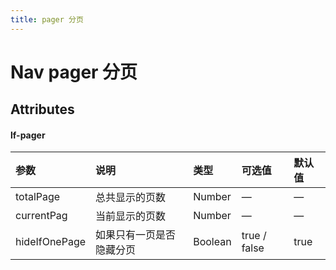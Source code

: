 ```yaml
---
title: pager 分页
---
```


# Nav pager 分页


<ClientOnly>
<pager-demo-1></pager-demo-1>
</ClientOnly>

## Attributes

#### lf-pager
| 参数          | 说明          |   类型  | 可选值  | 默认值  |
| :------------- |:-------------|:-------|:-------|:-------|
| totalPage        | 总共显示的页数  | Number |   —  |   —  |
| currentPag | 当前显示的页数  |  Number |  — | — |
| hideIfOnePage | 如果只有一页是否隐藏分页  |  Boolean |  true / false | true |

